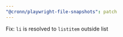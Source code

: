 ```yaml
---
"@cronn/playwright-file-snapshots": patch
---
```


Fix: `li` is resolved to `listitem` outside list
